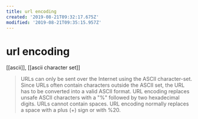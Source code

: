```yaml
---
title: url encoding
created: '2019-08-21T09:32:17.675Z'
modified: '2019-08-21T09:35:15.957Z'
---
```


# url encoding

[[ascii]], [[ascii character set]]

> URLs can only be sent over the Internet using the ASCII character-set.
>   Since URLs often contain characters outside the ASCII set, the URL has to be converted into a valid ASCII format.
>   URL encoding replaces unsafe ASCII characters with a "%" followed by two hexadecimal digits.
>   URLs cannot contain spaces. URL encoding normally replaces a space with a plus (+) sign or with %20.
